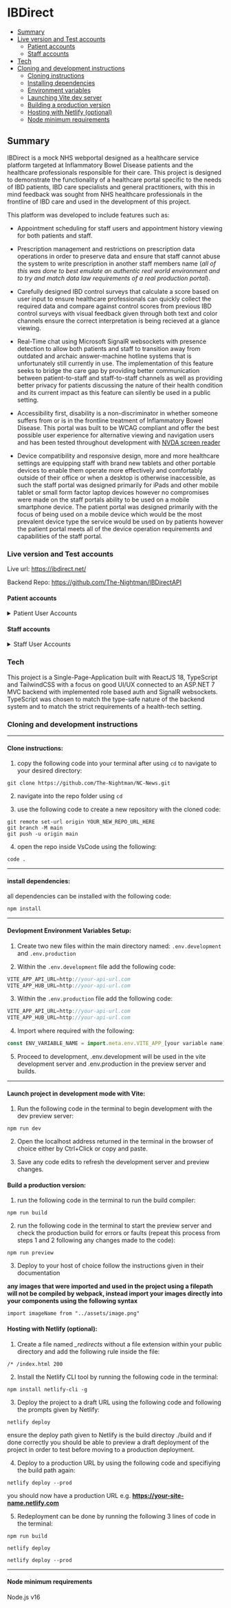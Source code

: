 # IBDirect

- [Summary](#summary)
- [Live version and Test accounts](#live-version-and-test-accounts)
   - [Patient accounts](#live-version-and-test-accounts)
   - [Staff accounts](#live-version-and-test-accounts)
- [Tech](#tech)
- [Cloning and development instructions](#cloning-and-development-instructions)
   - [Cloning instructions](#clone-instructions)
   - [Installing dependencies](#install-dependencies)
   - [Environment variables](#devlopment-environment-variables-setup)
   - [Launching Vite dev server](#launch-project-in-development-mode-with-vite)
   - [Building a production version](#build-a-production-version)
   - [Hosting with Netlify (optional)](#hosting-with-netlify)
   - [Node minimum requirements](#node-minimum-requirements)


## Summary

IBDirect is a mock NHS webportal designed as a healthcare service platform targeted at Inflammatory Bowel Disease patients and the healthcare professionals responsible for their care. This project is designed to demonstrate the functionality of a healthcare portal specific to the needs of IBD patients, IBD care specialists and general practitioners, with this in mind feedback was sought from NHS healthcare professionals in the frontline of IBD care and used in the development of this project.

This platform was developed to include features such as:

- Appointment scheduling for staff users and appointment history viewing for both patients and staff.

- Prescription management and restrictions on prescription data operations in order to preserve data and ensure that staff cannot abuse the system to write prescription in another staff members name (_all of this was done to best emulate an authentic real world environment and to try and match data law requirements of a real production portal_).

- Carefully designed IBD control surveys that calculate a score based on user input to ensure healthcare professionals can quickly collect the required data and compare against control scores from previous IBD control surveys with visual feedback given through both text and color channels ensure the correct interpretation is being recieved at a glance viewing.

- Real-Time chat using Microsoft SignalR websockets with presence detection to allow both patients and staff to transition away from outdated and archaic answer-machine hotline systems that is unfortunately still currently in use. The implementation of this feature seeks to bridge the care gap by providing better communication between patient-to-staff and staff-to-staff channels as well as providing better privacy for patients discussing the nature of their health condition and its current impact as this feature can silently be used in a public setting.

- Accessibility first, disability is a non-discriminator in whether someone suffers from or is in the frontline treatment of Inflammatory Bowel Disease. This portal was built to be WCAG compliant and offer the best possible user experience for alternative viewing and navigation users and has been tested throughout development with [NVDA screen reader](https://www.nvaccess.org/)

- Device compatibility and responsive design, more and more healthcare settings are equipping staff with brand new tablets and other portable devices to enable them operate more effectively and comfortably outside of their office or when a desktop is otherwise inaccessible, as such the staff portal was designed primarily for iPads and other mobile tablet or small form factor laptop devices however no compromises were made on the staff portals ability to be used on a mobile smartphone device. The patient portal was designed primarily with the focus of being used on a mobile device which would be the most prevalent device type the service would be used on by patients however the patient portal meets all of the device operation requirements and capabilities of the staff portal.

### Live version and Test accounts

Live url: https://ibdirect.net/

Backend Repo: https://github.com/The-Nightman/IBDirectAPI

#### Patient accounts

<details>
<summary>Patient User Accounts</summary>

| Username     | Date Of Birth DD/MM/YYYY | Password | Patient Name          | Diagnosis |
| ------------ | ------------------------ | -------- | --------------------- | --------- |
| DMcCrae      | 30/11/2014               | Password | Dorothea McCrae       | CD        |
| XChristensen | 06/07/1995               | Password | Xavier Christensen    | CD        |
| BVentom      | 11/06/1989               | Password | Ben Ventom            | MC        |
| AYeldon      | 02/03/1961               | Password | Arlana Yeldon         | UC        |
| SRyton       | 20/05/2001               | Password | Sibel Ryton           | IBDU      |
| DHagan       | 06/12/1990               | Password | Donal Hagan           | UC        |
| AHaily       | 18/03/1968               | Password | Aldo Haily            | UC        |
| LLinsay      | 22/08/1997               | Password | Leoine Linsay         | CD        |
| ABashar      | 21/08/1993               | Password | Ahmad Bashar          | UC        |
| FMitroshinov | 10/03/1974               | Password | Forrester Mitroshinov | MC        |
| TRankin      | 28/05/1980               | Password | Trisha Rankin         | MC        |
| CRajput      | 05/01/1969               | Password | Chahna Rajput         | IBDU      |
| KWaye        | 11/07/1971               | Password | Kayle Waye            | CD        |
| HAbdullah    | 13/01/1996               | Password | Hamza Abdullah        | CD        |
| CGaythwaite  | 14/03/1967               | Password | Camilla Gaythwaite    | UC        |
| BThurgood    | 28/06/1957               | Password | Barnie Thurgood       | UC        |
| GBurleton    | 27/11/2011               | Password | Gram Burleton         | UC        |
| GKimble      | 02/11/1984               | Password | Georgia Kimble        | CD        |
| KDevrick     | 02/03/2004               | Password | Kevin Devrick         | CD        |
| KOyley       | 22/03/1975               | Password | Kristan Oyley         | CD        |
| FRuddin      | 08/11/1986               | Password | Farr Ruddin           | CD        |
| NMatthias    | 20/12/1992               | Password | Nataline Matthias     | CD        |
| APratty      | 26/08/1992               | Password | Alex Pratty           | CD        |
| EHollingby   | 20/11/1989               | Password | Eric Hollingby        | UC        |
| BBraycotton  | 31/03/1965               | Password | Bonnie Braycotton     | MC        |
| CRudiger     | 20/12/1987               | Password | Conway Rudiger        | UC        |
| CVerner      | 20/11/1991               | Password | Conrad Verner         | CD        |
| IWesson      | 03/04/1997               | Password | Israel Wesson         | IBDU      |
| JPark        | 06/02/2000               | Password | Ji-eun Park           | UC        |
| FGrigsby     | 27/05/1977               | Password | Forest Grigsby        | MC        |
| EDadge       | 28/09/1977               | Password | Elissa Dadge          | CD        |
| BRogier      | 31/03/1991               | Password | Barrie Rogier         | CD        |
| ABrittian    | 14/10/1976               | Password | Anson Brittian        | UC        |
| NApperley    | 13/08/1992               | Password | Niki Apperley         | IBDU      |
| HWinson      | 06/07/1980               | Password | Hagan Winson          | CD        |
| WMeagh       | 28/02/2000               | Password | Walton Meagh          | CD        |
| KBlanckley   | 13/06/1995               | Password | Kelwin Blanckley      | MC        |
| HBiggs       | 26/02/1954               | Password | Hortense Biggs        | UC        |
| MHaddick     | 10/03/1960               | Password | Maurits Haddick       | UC        |
| JAndress     | 15/05/1964               | Password | Janos Andress         | UC        |
| SDimitriev   | 02/10/1975               | Password | Sharity Dimitriev     | UC        |
| JPaule       | 11/08/2000               | Password | Jordon Paule          | CD        |
| CKelling     | 29/07/1995               | Password | Cristian Kelling      | UC        |
| VCurtis      | 27/02/1989               | Password | Vidovik Curtis        | CD        |
| ADepper      | 19/11/1956               | Password | Art Depper            | UC        |
| TIvanenkov   | 15/04/2000               | Password | Toiboid Ivanenkov     | CD        |
| JGallatly    | 12/08/1991               | Password | Julie Gallatly        | CD        |
| CPaike       | 24/02/1975               | Password | Clementina Paike      | CD        |
| GBelin       | 13/10/1953               | Password | Garwin Belin          | UC        |
| JStraker     | 19/10/1986               | Password | Jeremias Straker      | CD        |

</details>

#### Staff accounts

<details>
<summary>Staff User Accounts</summary>

| Username      | Password | Staff Name         | Staff Role           |
| ------------- | -------- | ------------------ | -------------------- |
| 223BSingh161  | Password | Birindar Singh     | Consultant           |
| 223IRajput179 | Password | Isha Rajput        | Consultant           |
| 223THolt323   | Password | Tim Holt           | Consultant           |
| 223SBarton233 | Password | Sarah Barton       | Nurse                |
| 223KBrand924  | Password | Kathy Brand        | Nurse                |
| 223SBishop269 | Password | Samuel Bishop      | Nurse                |
| 223SBurkst191 | Password | Samantha Burkstein | Stoma Nurse          |
| 223RWard603   | Password | Rebecca Ward       | Stoma Nurse          |
| 223AChukwu797 | Password | Adenike Chukwu     | Stoma Nurse          |
| 223OAdakun327 | Password | Oladele Adakunle   | General Practitioner |
| 223AJackso388 | Password | Adam Jackson       | General Practitioner |
| 223AYousse751 | Password | Andrea Youssef     | General Practitioner |

</details>

### Tech

This project is a Single-Page-Application built with ReactJS 18, TypeScript and TailwindCSS with a focus on good UI/UX connected to an ASP.NET 7 MVC backend with implemented role based auth and SignalR websockets. TypeScript was chosen to match the type-safe nature of the backend system and to match the strict requirements of a health-tech setting.

### Cloning and development instructions
---
#### Clone instructions:

1. copy the following code into your terminal after using `cd` to navigate to your desired directory:

```
git clone https://github.com/The-Nightman/NC-News.git
```

2. navigate into the repo folder using `cd`

3. use the following code to create a new repository with the cloned code:
```
git remote set-url origin YOUR_NEW_REPO_URL_HERE
git branch -M main
git push -u origin main
```

4. open the repo inside VsCode using the following: 
```
code .
```
---
#### install dependencies:

all dependencies can be installed with the following code:
```
npm install
```
---
#### Devlopment Environment Variables Setup:

1. Create two new files within the main directory named: `.env.development` and `.env.production`

2. Within the `.env.development` file add the following code:
```javascript
VITE_APP_API_URL=http://your-api-url.com
VITE_APP_HUB_URL=http://your-api-url.com
```
3. Within the `.env.production` file add the following code:
```javascript
VITE_APP_API_URL=http://your-api-url.com
VITE_APP_HUB_URL=http://your-api-url.com
```
4. Import where required with the following:

```javascript
const ENV_VARIABLE_NAME = import.meta.env.VITE_APP_[your variable name];
```
5. Proceed to development, .env.development will be used in the vite development server and .env.production in the preview server and builds.
---
#### Launch project in development mode with Vite:

1. Run the following code in the terminal to begin development with the dev preview server:
```
npm run dev
```
2. Open the localhost address returned in the terminal in the browser of choice either by Ctrl+Click or copy and paste.

3. Save any code edits to refresh the development server and preview changes.

#### Build a production version:

1. run the following code in the terminal to run the build compiler: 
```
npm run build
```
2. run the following code in the terminal to start the preview server and check the production build for errors or faults (repeat this process from steps 1 and 2 following any changes made to the code):
```
npm run preview
```

3. Deploy to your host of choice follow the instructions given in their documentation

**any images that were imported and used in the project using a filepath will not be compiled by webpack, instead import your images directly into your components using the following syntax**

```
import imageName from "../assets/image.png"
```

#### Hosting with Netlify (optional):

1. Create a file named *_redirects* without a file extension within your public directory and add the following rule inside the file:  
```
/* /index.html 200
```

2. Install the Netlify CLI tool by running the following code in the terminal:
```
npm install netlify-cli -g
```

3. Deploy the project to a draft URL using the following code and following the prompts given by Netlify:
```
netlify deploy
```
ensure the deploy path given to Netlify is the build directoy ./build and if done correctly you should be able to preview a draft deployment of the project in order to test before moving to a production deployment.

4. Deploy to a production URL by using the following code and specifiying the build path again:
```
netlify deploy --prod
```
you should now have a production URL e.g. **https://your-site-name.netlify.com**

5. Redeployment can be done by running the following 3 lines of code in the terminal:

```
npm run build
```
```
netlify deploy
```
```
netlify deploy --prod
```

---


#### Node minimum requirements

Node.js v16